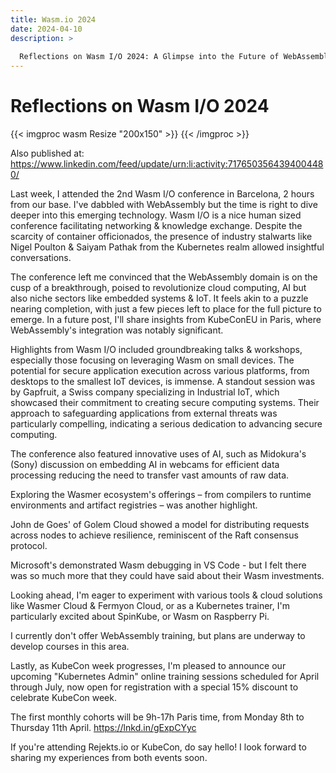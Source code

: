 ```yaml
---
title: Wasm.io 2024
date: 2024-04-10
description: >
  
  Reflections on Wasm I/O 2024: A Glimpse into the Future of WebAssembly
---
```


# Reflections on Wasm I/O 2024

{{< imgproc wasm Resize "200x150" >}} {{< /imgproc >}}

Also published at: https://www.linkedin.com/feed/update/urn:li:activity:7176503564394004480/

Last week, I attended the 2nd Wasm I/O conference in Barcelona, 2 hours from our base. I've dabbled with WebAssembly but the time is right to dive deeper into this emerging technology. Wasm I/O is a nice human sized conference facilitating networking & knowledge exchange. Despite the scarcity of container officionados, the presence of industry stalwarts like Nigel Poulton & Saiyam Pathak from the Kubernetes realm allowed insightful conversations.

The conference left me convinced that the WebAssembly domain is on the cusp of a breakthrough, poised to revolutionize cloud computing, AI but also niche sectors like embedded systems & IoT. It feels akin to a puzzle nearing completion, with just a few pieces left to place for the full picture to emerge. In a future post, I'll share insights from KubeConEU in Paris, where WebAssembly's integration was notably significant.

Highlights from Wasm I/O included groundbreaking talks & workshops, especially those focusing on leveraging Wasm on small devices. The potential for secure application execution across various platforms, from desktops to the smallest IoT devices, is immense. A standout session was by Gapfruit, a Swiss company specializing in Industrial IoT, which showcased their commitment to creating secure computing systems. Their approach to safeguarding applications from external threats was particularly compelling, indicating a serious dedication to advancing secure computing.

The conference also featured innovative uses of AI, such as Midokura's (Sony) discussion on embedding AI in webcams for efficient data processing reducing the need to transfer vast amounts of raw data.

Exploring the Wasmer ecosystem's offerings – from compilers to runtime environments and artifact registries – was another highlight.

John de Goes' of Golem Cloud showed a model for distributing requests across nodes to achieve resilience, reminiscent of the Raft consensus protocol. 

Microsoft's demonstrated Wasm debugging in VS Code - but I felt there was so much more that they could have said about their Wasm investments.

Looking ahead, I'm eager to experiment with various tools & cloud solutions like Wasmer Cloud & Fermyon Cloud, or as a Kubernetes trainer, I'm particularly excited about SpinKube, or Wasm on Raspberry Pi.

I currently don't offer WebAssembly training, but plans are underway to develop courses in this area.

Lastly, as KubeCon week progresses, I'm pleased to announce our upcoming "Kubernetes Admin" online training sessions scheduled for April through July, now open for registration with a special 15% discount to celebrate KubeCon week.

The first monthly cohorts will be 9h-17h Paris time, from Monday 8th to Thursday 11th April.
https://lnkd.in/gExpCYyc

If you're attending Rejekts.io or KubeCon, do say hello!
I look forward to sharing my experiences from both events soon.

